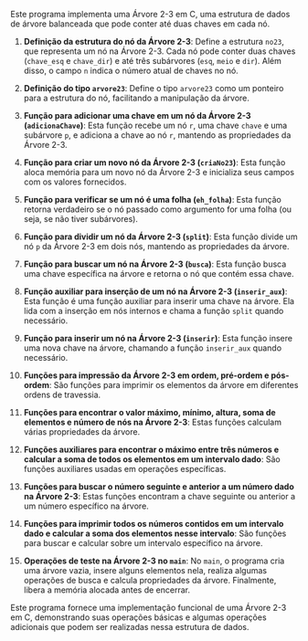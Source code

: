 Este programa implementa uma Árvore 2-3 em C, uma estrutura de dados de árvore balanceada que pode conter até duas chaves em cada nó. 

1. **Definição da estrutura do nó da Árvore 2-3**: Define a estrutura `no23`, que representa um nó na Árvore 2-3. Cada nó pode conter duas chaves (`chave_esq` e `chave_dir`) e até três subárvores (`esq`, `meio` e `dir`). Além disso, o campo `n` indica o número atual de chaves no nó.

2. **Definição do tipo `arvore23`**: Define o tipo `arvore23` como um ponteiro para a estrutura do nó, facilitando a manipulação da árvore.

3. **Função para adicionar uma chave em um nó da Árvore 2-3 (`adicionaChave`)**: Esta função recebe um nó `r`, uma chave `chave` e uma subárvore `p`, e adiciona a chave ao nó `r`, mantendo as propriedades da Árvore 2-3.

4. **Função para criar um novo nó da Árvore 2-3 (`criaNo23`)**: Esta função aloca memória para um novo nó da Árvore 2-3 e inicializa seus campos com os valores fornecidos.

5. **Função para verificar se um nó é uma folha (`eh_folha`)**: Esta função retorna verdadeiro se o nó passado como argumento for uma folha (ou seja, se não tiver subárvores).

6. **Função para dividir um nó da Árvore 2-3 (`split`)**: Esta função divide um nó `p` da Árvore 2-3 em dois nós, mantendo as propriedades da árvore.

7. **Função para buscar um nó na Árvore 2-3 (`busca`)**: Esta função busca uma chave específica na árvore e retorna o nó que contém essa chave.

8. **Função auxiliar para inserção de um nó na Árvore 2-3 (`inserir_aux`)**: Esta função é uma função auxiliar para inserir uma chave na árvore. Ela lida com a inserção em nós internos e chama a função `split` quando necessário.

9. **Função para inserir um nó na Árvore 2-3 (`inserir`)**: Esta função insere uma nova chave na árvore, chamando a função `inserir_aux` quando necessário.

10. **Funções para impressão da Árvore 2-3 em ordem, pré-ordem e pós-ordem**: São funções para imprimir os elementos da árvore em diferentes ordens de travessia.

11. **Funções para encontrar o valor máximo, mínimo, altura, soma de elementos e número de nós na Árvore 2-3**: Estas funções calculam várias propriedades da árvore.

12. **Funções auxiliares para encontrar o máximo entre três números e calcular a soma de todos os elementos em um intervalo dado**: São funções auxiliares usadas em operações específicas.

13. **Funções para buscar o número seguinte e anterior a um número dado na Árvore 2-3**: Estas funções encontram a chave seguinte ou anterior a um número específico na árvore.

14. **Funções para imprimir todos os números contidos em um intervalo dado e calcular a soma dos elementos nesse intervalo**: São funções para buscar e calcular sobre um intervalo específico na árvore.

15. **Operações de teste na Árvore 2-3 no `main`**: No `main`, o programa cria uma árvore vazia, insere alguns elementos nela, realiza algumas operações de busca e calcula propriedades da árvore. Finalmente, libera a memória alocada antes de encerrar.

Este programa fornece uma implementação funcional de uma Árvore 2-3 em C, demonstrando suas operações básicas e algumas operações adicionais que podem ser realizadas nessa estrutura de dados.
